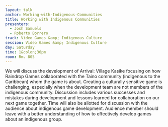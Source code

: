 ```yaml
---
layout: talk
anchor: Working-with-Indigenous-Communities
title: Working with Indigenous Communities
presenters:
  - Josh Samuels
  - Roberto Borrero
track: Video Games &amp; Indigenous Culture 
session: Video Games &amp; Indigenous Culture 
day: Saturday
time: 1&colon;30pm
room: Rm. 805
---
```

We will discuss the development of Arrival: Village Kasike focusing on how Raindrop Games collaborated with the Taino community (indigenous to the Caribbean) whom the game is about. Creating a culturally sensitive game is challenging, especially when the development team are not members of the indigenous community. Discussion includes various successes and mistakes during development and lessons learned for collaboration on our next game together.
Time will also be allotted for discussion with the audience about indigenous game development.
Audience member should leave with a better understanding of how to effectively develop games about an indigenous group.

